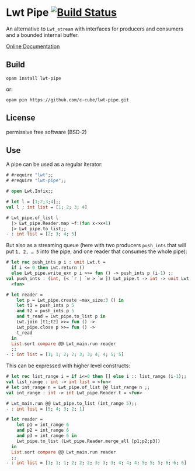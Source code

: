 # Lwt Pipe  [![Build Status](https://travis-ci.org/c-cube/lwt-pipe.svg?branch=master)](https://travis-ci.org/c-cube/lwt-pipe)

An alternative to `Lwt_stream` with interfaces for producers and consumers
and a bounded internal buffer.

[Online Documentation](https://c-cube.github.io/lwt-pipe/)

## Build

```
opam install lwt-pipe
```

or:

```
opam pin https://github.com/c-cube/lwt-pipe.git
```

## License

permissive free software (BSD-2)

## Use

A pipe can be used as a regular iterator:

```ocaml
# #require "lwt";;
# #require "lwt-pipe";;

# open Lwt.Infix;;

# let l = [1;2;3;4];;
val l : int list = [1; 2; 3; 4]

# Lwt_pipe.of_list l
  |> Lwt_pipe.Reader.map ~f:(fun x->x+1)
  |> Lwt_pipe.to_list;;
- : int list = [2; 3; 4; 5]
```

But also as a streaming queue (here with two producers `push_ints` that will
put `1, 2, … 5` into the pipe, and one reader that consumes the whole pipe):

```ocaml
# let rec push_ints p i : unit Lwt.t =
  if i <= 0 then Lwt.return ()
  else Lwt_pipe.write_exn p i >>= fun () -> push_ints p (i-1) ;;
val push_ints : (int, [< `r | `w > `w ]) Lwt_pipe.t -> int -> unit Lwt.t =
  <fun>

# let reader =
    let p = Lwt_pipe.create ~max_size:3 () in
    let t1 = push_ints p 5
    and t2 = push_ints p 5
    and t_read = Lwt_pipe.to_list p in
    Lwt.join [t1;t2] >>= fun () ->
    Lwt_pipe.close p >>= fun () ->
    t_read
  in
  List.sort compare @@ Lwt_main.run reader
  ;;
- : int list = [1; 1; 2; 2; 3; 3; 4; 4; 5; 5]
```

This can be expressed with higher level constructs:


```ocaml
# let rec list_range i = if i<=0 then [] else i :: list_range (i-1);;
val list_range : int -> int list = <fun>
# let int_range n = Lwt_pipe.of_list @@ list_range n ;;
val int_range : int -> int Lwt_pipe.Reader.t = <fun>

# Lwt_main.run @@ Lwt_pipe.to_list (int_range 5);;
- : int list = [5; 4; 3; 2; 1]

# let reader =
    let p1 = int_range 6
    and p2 = int_range 6
    and p3 = int_range 6 in
    Lwt_pipe.to_list (Lwt_pipe.Reader.merge_all [p1;p2;p3])
  in
  List.sort compare @@ Lwt_main.run reader
  ;;
- : int list = [1; 1; 1; 2; 2; 2; 3; 3; 3; 4; 4; 4; 5; 5; 5; 6; 6; 6]
```
